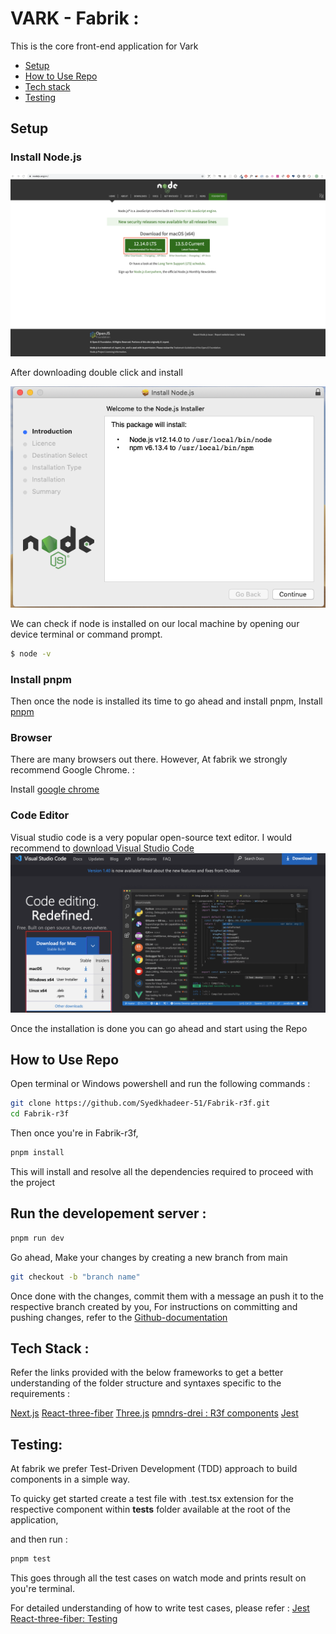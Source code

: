 # VARK - Fabrik : 
This is the core front-end application for Vark

- [Setup](#setup)
- [How to Use Repo](#how-to-use-repo)
- [Tech stack](#tech)
- [Testing](#testing)



## Setup
### Install Node.js

![Node download](images/download_node.png)

After downloading double click and install

![Install node](images/install_node.png)

We can check if node is installed on our local machine by opening our device terminal or command prompt.

```sh
$ node -v
```
### Install pnpm

Then once the node is installed its time to go ahead and install pnpm, 
Install [pnpm](https://pnpm.io/installation)

### Browser

There are many browsers out there. However, At fabrik we strongly recommend Google Chrome. : 

Install [google chrome](https://www.google.com/chrome/)

### Code Editor

Visual studio code is a very popular open-source text editor. I would recommend to [download Visual Studio Code](https://code.visualstudio.com/)
![Vscode](images/vscode.png)

Once the installation is done you can go ahead and start using the Repo

## How to Use Repo

Open terminal or Windows powershell and run the following commands :

```bash
git clone https://github.com/Syedkhadeer-51/Fabrik-r3f.git
cd Fabrik-r3f
```
Then once you're in Fabrik-r3f, 

```bash
pnpm install
```
This will install and resolve all the dependencies required to proceed with the project

## Run the developement server :

```bash
pnpm run dev
```

Go ahead, Make your changes by creating a new branch from main 

```bash
git checkout -b "branch name"
```
Once done with the changes, commit them with a message an push it to the respective branch created by you, For instructions on committing and pushing changes, refer to the [Github-documentation](https://docs.github.com/en/get-started/quickstart)

## Tech Stack : 
Refer the links provided with the below frameworks to get a better understanding of the folder structure and syntaxes specific to the requirements :

[Next.js](https://nextjs.org/)
[React-three-fiber](https://docs.pmnd.rs/react-three-fiber/getting-started/introduction)
[Three.js](https://threejs.org/)
[pmndrs-drei : R3f components](https://github.com/pmndrs/drei)
[Jest](https://jestjs.io/docs/getting-started)


## Testing: 
At fabrik we prefer Test-Driven Development (TDD) approach to build components in a simple way.

To quicky get started create a test file with .test.tsx extension for the respective component within __tests__ folder available at the root of the application, 

and then run : 

```bash
pnpm test
```

This goes through all the test cases on watch mode and prints result on you're terminal. 

For detailed understanding of how to write test cases, please refer :
[Jest](https://jestjs.io/docs/getting-started)
[React-three-fiber: Testing](https://docs.pmnd.rs/react-three-fiber/tutorials/testing)



